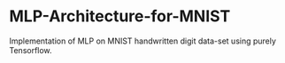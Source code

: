 # MLP-Architecture-for-MNIST
Implementation of MLP on MNIST handwritten digit data-set using purely Tensorflow.
